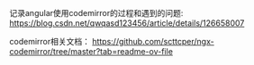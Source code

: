 记录angular使用codemirror的过程和遇到的问题:
https://blog.csdn.net/qwqasd123456/article/details/126658007

codemirror相关文档：
https://github.com/scttcper/ngx-codemirror/tree/master?tab=readme-ov-file

